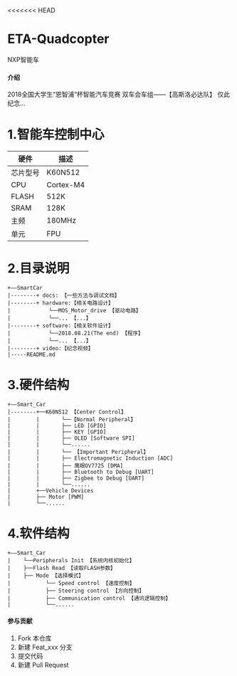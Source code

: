 <<<<<<< HEAD
# ETA-Quadcopter
NXP智能车
#### 介绍
2018全国大学生“恩智浦“杯智能汽车竞赛 
双车会车组——【高斯洛必达队】
仅此纪念...

# 1.智能车控制中心

| 硬件 | 描述 |
| -- | -- |
|芯片型号| K60N512 |
|CPU| Cortex-M4 |
|FLASH| 512K |
|SRAM| 128K |
|主频| 180MHz |
|单元| FPU |



# 2.目录说明
```
+——SmartCar
|--------+ docs: 【一些方法与调试文档】
|--------+ hardware:【相关电路设计】      
|            └──MOS_Motor_drive 【驱动电路】
|            └──... 【...】
|--------+ software:【相关软件设计】
|            └──2018.08.21(The end) 【程序】
|            └──... 【...】
|--------+ video:【纪念视频】      
|-----README.md

```


# 3.硬件结构
```
+——Smart_Car
|--------+──K60N512 【Center Control】                  
|        |       └──【Normal Peripheral】
|        |       ├── LED [GPIO]   
|        |       ├── KEY [GPIO]     
|        |       ├── OLED [Software SPI]                   
|        |       └──......  
|        |       └── 【Important Peripheral】
|        |       ├── Electromagnetic Induction [ADC] 
|        |       ├── 鹰眼OV7725 [DMA]   
|        |       ├── Bluetooth to Debug [UART]
|        |       ├── Zigbee to Debug [UART]
|        |       └──...... 
|        +──Vehicle Devices
|        ├── Motor [PWM]
|        └──...... 
```



# 4.软件结构
```
+——Smart_Car
|    └──Peripherals Init 【系统内核初始化】                  
|    ├──Flash Read 【读取FLASH参数】
|    ├── Mode 【选择模式】 
|           └── Speed control 【速度控制】 
|           ├── Steering control 【方向控制】 
|           ├── Communication control 【通讯逻辑控制】 
|    		└──...... 
```


#### 参与贡献

1. Fork 本仓库
2. 新建 Feat_xxx 分支
3. 提交代码
4. 新建 Pull Request




